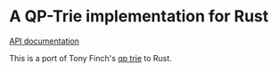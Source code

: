 A QP-Trie implementation for Rust
=================================

[API documentation](https://docs.rs/qptrie)

This is a port of Tony Finch's [qp trie](http://dotat.at/prog/qp/) to
Rust.

